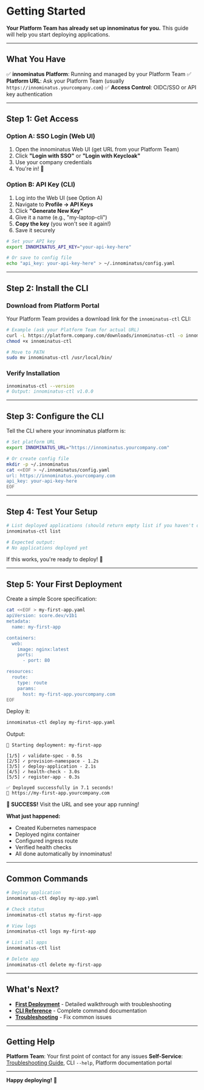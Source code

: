 # Getting Started

**Your Platform Team has already set up innominatus for you.** This guide will help you start deploying applications.

---

## What You Have

✅ **innominatus Platform**: Running and managed by your Platform Team
✅ **Platform URL**: Ask your Platform Team (usually `https://innominatus.yourcompany.com`)
✅ **Access Control**: OIDC/SSO or API key authentication

---

## Step 1: Get Access

### Option A: SSO Login (Web UI)

1. Open the innominatus Web UI (get URL from your Platform Team)
2. Click **"Login with SSO"** or **"Login with Keycloak"**
3. Use your company credentials
4. You're in! 🎉

### Option B: API Key (CLI)

1. Log into the Web UI (see Option A)
2. Navigate to **Profile → API Keys**
3. Click **"Generate New Key"**
4. Give it a name (e.g., "my-laptop-cli")
5. **Copy the key** (you won't see it again!)
6. Save it securely

```bash
# Set your API key
export INNOMINATUS_API_KEY="your-api-key-here"

# Or save to config file
echo "api_key: your-api-key-here" > ~/.innominatus/config.yaml
```

---

## Step 2: Install the CLI

### Download from Platform Portal

Your Platform Team provides a download link for the `innominatus-ctl` CLI:

```bash
# Example (ask your Platform Team for actual URL)
curl -L https://platform.company.com/downloads/innominatus-ctl -o innominatus-ctl
chmod +x innominatus-ctl

# Move to PATH
sudo mv innominatus-ctl /usr/local/bin/
```

### Verify Installation

```bash
innominatus-ctl --version
# Output: innominatus-ctl v1.0.0
```

---

## Step 3: Configure the CLI

Tell the CLI where your innominatus platform is:

```bash
# Set platform URL
export INNOMINATUS_URL="https://innominatus.yourcompany.com"

# Or create config file
mkdir -p ~/.innominatus
cat <<EOF > ~/.innominatus/config.yaml
url: https://innominatus.yourcompany.com
api_key: your-api-key-here
EOF
```

---

## Step 4: Test Your Setup

```bash
# List deployed applications (should return empty list if you haven't deployed anything)
innominatus-ctl list

# Expected output:
# No applications deployed yet
```

If this works, you're ready to deploy! 🚀

---

## Step 5: Your First Deployment

Create a simple Score specification:

```bash
cat <<EOF > my-first-app.yaml
apiVersion: score.dev/v1b1
metadata:
  name: my-first-app

containers:
  web:
    image: nginx:latest
    ports:
      - port: 80

resources:
  route:
    type: route
    params:
      host: my-first-app.yourcompany.com
EOF
```

Deploy it:

```bash
innominatus-ctl deploy my-first-app.yaml
```

Output:
```
🚀 Starting deployment: my-first-app

[1/5] ✓ validate-spec - 0.5s
[2/5] ✓ provision-namespace - 1.2s
[3/5] ✓ deploy-application - 2.1s
[4/5] ✓ health-check - 3.0s
[5/5] ✓ register-app - 0.3s

✅ Deployed successfully in 7.1 seconds!
🔗 https://my-first-app.yourcompany.com
```

**🎉 SUCCESS!** Visit the URL and see your app running!

**What just happened:**
- Created Kubernetes namespace
- Deployed nginx container
- Configured ingress route
- Verified health checks
- All done automatically by innominatus!

---

## Common Commands

```bash
# Deploy application
innominatus-ctl deploy my-app.yaml

# Check status
innominatus-ctl status my-first-app

# View logs
innominatus-ctl logs my-first-app

# List all apps
innominatus-ctl list

# Delete app
innominatus-ctl delete my-first-app
```

---

## What's Next?

- **[First Deployment](first-deployment.md)** - Detailed walkthrough with troubleshooting
- **[CLI Reference](cli-reference.md)** - Complete command documentation
- **[Troubleshooting](troubleshooting.md)** - Fix common issues

---

## Getting Help

**Platform Team**: Your first point of contact for any issues
**Self-Service**: [Troubleshooting Guide](troubleshooting.md), CLI `--help`, Platform documentation portal

---

**Happy deploying!** 🚀
